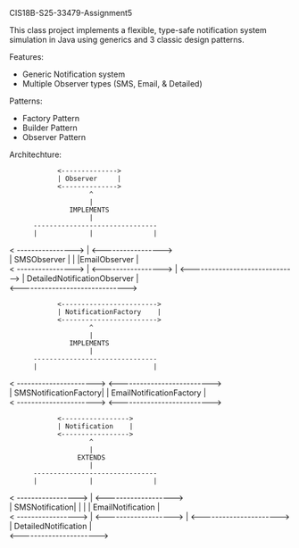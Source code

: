CIS18B-S25-33479-Assignment5

This class project implements a flexible, type-safe notification system simulation in Java using generics and 3 classic design patterns.

Features:
- Generic Notification<T> system
- Multiple Observer types (SMS, Email, & Detailed)

Patterns:
- Factory Pattern
- Builder Pattern
- Observer Pattern

Architechture:

                <-------------->                                  
                | Observer     |                                    
                <-------------->                                     
                        ^                                                  
                        |                                                      
                   IMPLEMENTS                                               
                        |
          -------------------------------
          |             |               |
< ---------------->     |     <----------------->         
| SMSObserver     |     |     |EmailObserver    |          
< ---------------->     |     <----------------->
                        |
                  <------------------------------> 
                  | DetailedNotificationObserver |         
                  <------------------------------>

                <------------------------>                                  
                | NotificationFactory    |                                    
                <------------------------>                                     
                        ^                                                  
                        |                                                      
                   IMPLEMENTS                                               
                        |
          -------------------------------
          |                             |
< ---------------------->      <-------------------------->         
| SMSNotificationFactory|      | EmailNotificationFactory |        
< ---------------------->      <-------------------------->


                <----------------->                                  
                | Notification    |                                    
                <----------------->                                     
                        ^                                                  
                        |                                                      
                     EXTENDS                                               
                        |
          -------------------------------
          |             |               |
< ----------------->    |     <------------------->         
| SMSNotification| |    |     | EmailNotification |        
< ----------------->    |     <------------------->
                        |
              <----------------------> 
              | DetailedNotification |         
              <---------------------->

